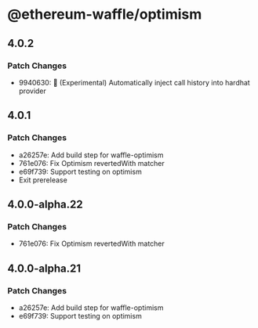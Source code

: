 # @ethereum-waffle/optimism

## 4.0.2

### Patch Changes

- 9940630: 🦷 (Experimental) Automatically inject call history into hardhat provider

## 4.0.1

### Patch Changes

- a26257e: Add build step for waffle-optimism
- 761e076: Fix Optimism revertedWith matcher
- e69f739: Support testing on optimism
- Exit prerelease

## 4.0.0-alpha.22

### Patch Changes

- 761e076: Fix Optimism revertedWith matcher

## 4.0.0-alpha.21

### Patch Changes

- a26257e: Add build step for waffle-optimism
- e69f739: Support testing on optimism
